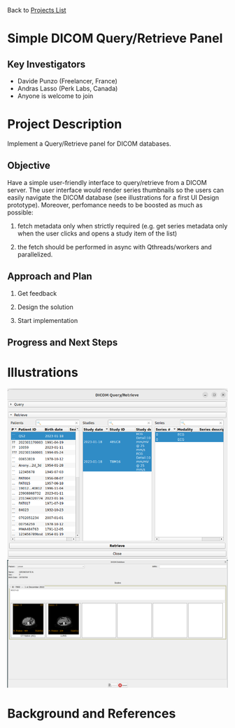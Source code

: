 Back to [Projects List](../../README.md#ProjectsList)

# Simple DICOM Query/Retrieve Panel

## Key Investigators

- Davide Punzo (Freelancer, France) 
- Andras Lasso (Perk Labs, Canada)
- Anyone is welcome to join

# Project Description

Implement a Query/Retrieve panel for DICOM databases.

## Objective

Have a simple user-friendly interface to query/retrieve from a DICOM server.
The user interface would render series thumbnails so the users can easily navigate the DICOM database
(see illustrations for a first UI Design prototype).
Moreover, perfomance needs to be boosted as much as possible: 

1) fetch metadata only when strictly required (e.g. get series metadata only when the user clicks and opens a study item of the list)

2) the fetch should be performed in async with Qthreads/workers and parallelized.


## Approach and Plan

1) Get feedback

2) Design the solution

3) Start implementation

## Progress and Next Steps


# Illustrations
<img alt="CTKDICOMQueryRetrievePanel" src="CTKDICOMQueryRetrievePanel.png" width="800"/>
<img alt="" src="PrototypeDICOMQueryRetrievePanel.png" width="800"/>

# Background and References

